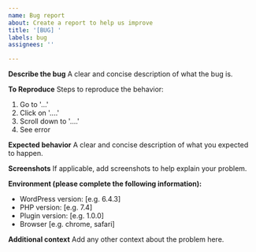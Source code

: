 ```yaml
---
name: Bug report
about: Create a report to help us improve
title: '[BUG] '
labels: bug
assignees: ''

---
```


**Describe the bug**
A clear and concise description of what the bug is.

**To Reproduce**
Steps to reproduce the behavior:
1. Go to '...'
2. Click on '....'
3. Scroll down to '....'
4. See error

**Expected behavior**
A clear and concise description of what you expected to happen.

**Screenshots**
If applicable, add screenshots to help explain your problem.

**Environment (please complete the following information):**
 - WordPress version: [e.g. 6.4.3]
 - PHP version: [e.g. 7.4]
 - Plugin version: [e.g. 1.0.0]
 - Browser [e.g. chrome, safari]

**Additional context**
Add any other context about the problem here. 